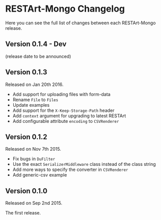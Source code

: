 # RESTArt-Mongo Changelog

Here you can see the full list of changes between each RESTArt-Mongo release.


## Version 0.1.4 - Dev

(release date to be announced)


## Version 0.1.3

Released on Jan 20th 2016.

- Add support for uploading files with form-data
- Rename `File` to `Files`
- Update examples
- Add support for the `X-Keep-Storage-Path` header
- Add `context` argument for upgrading to latest RESTArt
- Add configurable attribute `encoding` to `CSVRenderer`


## Version 0.1.2

Released on Nov 7th 2015.

- Fix bugs in `DuFilter`
- Use the exact `SerializerMiddleware` class instead of the class string
- Add more ways to specify the converter in `CSVRenderer`
- Add generic-csv example


## Version 0.1.0

Released on Sep 2nd 2015.

The first release.
